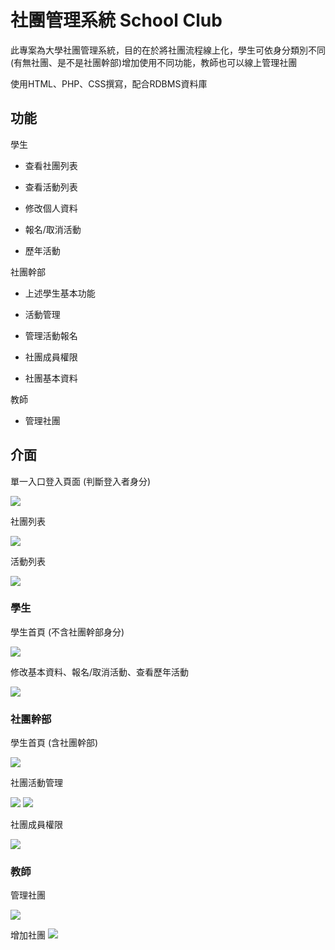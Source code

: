 # 社團管理系統 School Club 

此專案為大學社團管理系統，目的在於將社團流程線上化，學生可依身分類別不同(有無社團、是不是社團幹部)增加使用不同功能，教師也可以線上管理社團

使用HTML、PHP、CSS撰寫，配合RDBMS資料庫

## 功能

學生

* 查看社團列表

* 查看活動列表

* 修改個人資料

* 報名/取消活動

* 歷年活動

社團幹部

* 上述學生基本功能

* 活動管理

* 管理活動報名

* 社團成員權限

* 社團基本資料

教師

* 管理社團


## 介面

單一入口登入頁面 (判斷登入者身分)

<img src="images/login.png">

社團列表

<img src="images/club_list.png">

活動列表

<img src="images/activity_list.png">

### 學生

學生首頁 (不含社團幹部身分)

<img src="images/student_main.png">

修改基本資料、報名/取消活動、查看歷年活動

<img src="images/student_personalinfo.png">

### 社團幹部 

學生首頁 (含社團幹部)

<img src="images/club_main.png">

社團活動管理

<img src="images/club_mactivity.png">

<img src="images/club_addactivity.png">

社團成員權限

<img src="images/club_maccess.png">


### 教師

管理社團

<img src="images/teacher_mclub.png">

增加社團
<img src="images/teacher_aclub.png">
